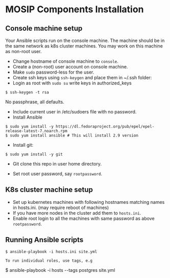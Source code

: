 # MOSIP Components Installation 
  
## Console machine setup
Your Ansible scripts run on the console machine.  The machine should be in the same network as k8s cluster machines.  You may work on this machine as non-root user.
* Change hostname of console machine to `console`. 
* Create a (non-root) user account on console machine.
* Make `sudo` password-less for the user.
* Create ssh keys using `ssh-keygen` and place them in ~/.ssh folder:
* Login as root with `sudo su` write keys in authorized_keys

```
$ ssh-keygen -t rsa
```
No passphrase, all defaults.
* Include current user in /etc/sudoers file with no password. 
* Install Ansible
```
$ sudo yum install -y https://dl.fedoraproject.org/pub/epel/epel-release-latest-7.noarch.rpm
$ sudo yum install ansible # This will install 2.9 version
```
* Install git:
```
$ sudo yum install -y git
```
* Git clone this repo in user home directory.

* Set root user password, say `rootpassword`.

## K8s cluster machine setup
* Set up kubernetes machines with following hostnames matching names in hosts.ini. (may require reboot of machines)
* If you have more nodes in the cluster add them to `hosts.ini`.   
* Enable root login to all the machines with same password as above `rootpassword`.

## Running Ansible scripts
```
$ ansible-playbook -i hosts.ini site.yml

To run individual roles, use tags, e.g
```
$ ansible-playbook -i hosts --tags postgres site.yml
```

